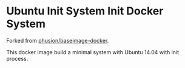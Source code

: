 # Ubuntu Init System Init Docker System
Forked from [phusion/baseimage-docker](https://github.com/phusion/baseimage-docker).

This docker image build a minimal system with Ubuntu 14.04 with init process.
